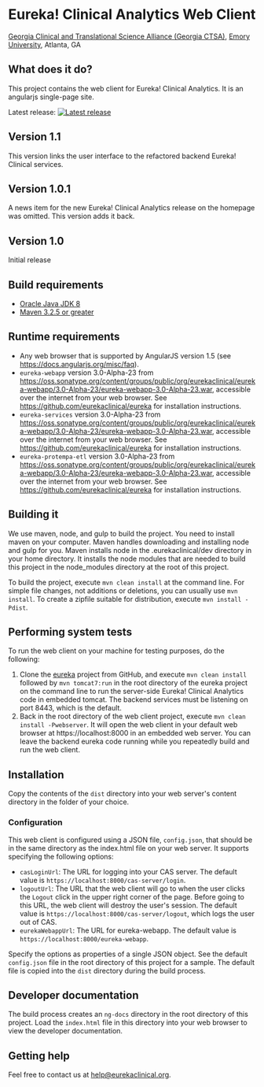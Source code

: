 # Eureka! Clinical Analytics Web Client
[Georgia Clinical and Translational Science Alliance (Georgia CTSA)](http://www.georgiactsa.org), [Emory University](http://www.emory.edu), Atlanta, GA

## What does it do?
This project contains the web client for Eureka! Clinical
Analytics. It is an angularjs single-page site.

Latest release:
[![Latest release](https://maven-badges.herokuapp.com/maven-central/org.eurekaclinical/eurekaclinical-analytics-webclient/badge.svg)](https://maven-badges.herokuapp.com/maven-central/org.eurekaclinical/eurekaclinical-analytics-webclient)

## Version 1.1
This version links the user interface to the refactored backend Eureka! Clinical services.

## Version 1.0.1
A news item for the new Eureka! Clinical Analytics release on the homepage was omitted. This version adds it back.

## Version 1.0
Initial release

## Build requirements
* [Oracle Java JDK 8](http://www.oracle.com/technetwork/java/javase/overview/index.html)
* [Maven 3.2.5 or greater](https://maven.apache.org)

## Runtime requirements
* Any web browser that is supported by AngularJS version 1.5 (see
  https://docs.angularjs.org/misc/faq).
* `eureka-webapp` version 3.0-Alpha-23 from
  https://oss.sonatype.org/content/groups/public/org/eurekaclinical/eureka-webapp/3.0-Alpha-23/eureka-webapp-3.0-Alpha-23.war,
  accessible over the internet from your web browser. See
  https://github.com/eurekaclinical/eureka for installation instructions.
* `eureka-services` version 3.0-Alpha-23 from
  https://oss.sonatype.org/content/groups/public/org/eurekaclinical/eureka-webapp/3.0-Alpha-23/eureka-webapp-3.0-Alpha-23.war,
  accessible over the internet from your web browser. See
  https://github.com/eurekaclinical/eureka for installation instructions.
* `eureka-protempa-etl` version 3.0-Alpha-23 from
  https://oss.sonatype.org/content/groups/public/org/eurekaclinical/eureka-webapp/3.0-Alpha-23/eureka-webapp-3.0-Alpha-23.war,
  accessible over the internet from your web browser. See
  https://github.com/eurekaclinical/eureka for installation
  instructions.

## Building it
We use maven, node, and gulp to build the project. You need to install
maven on your computer. Maven handles downloading and installing node
and gulp for you. Maven installs node in the .eurekaclinical/dev
directory in your home directory. It installs the node modules that
are needed to build this project in the node_modules directory at the
root of this project.

To build the project, execute `mvn clean install` at the command
line. For simple file changes, not additions or deletions, you can
usually use `mvn install`. To create a zipfile suitable for
distribution, execute `mvn install -Pdist`.

## Performing system tests
To run the web client on your machine for testing purposes, do the
following:

1. Clone the [eureka](https://github.com/eurekaclinical/eureka)
project from GitHub, and execute `mvn clean install`
followed by `mvn tomcat7:run` in the root directory of the eureka
project on the command line to run the server-side Eureka! Clinical
Analytics code in embedded tomcat. The backend services must be
listening on port 8443, which is the default.
2. Back in the root directory of the web client project, execute
`mvn clean install -Pwebserver`. It will open the web client in your
default web browser at https://localhost:8000 in an embedded web
server. You can leave the backend eureka code running while you
repeatedly build and run the web client.

## Installation
Copy the contents of the `dist` directory into your web server's
content directory in the folder of your choice.

### Configuration
This web client is configured using a JSON file, `config.json`, that
should be in the same directory as the index.html file on your web
server. It supports specifying the following options:
* `casLoginUrl`: The URL for logging into your CAS server. The default
  value is `https://localhost:8000/cas-server/login`.
* `logoutUrl`: The URL that the web client will go to when the user
  clicks the `Logout` click in the upper right corner of the
  page. Before going to this URL, the web client will destroy the
  user's session. The default value is
  `https://localhost:8000/cas-server/logout`, which logs the user out
  of CAS.
* `eurekaWebappUrl`: The URL for eureka-webapp. The default value is
  `https://localhost:8000/eureka-webapp`.

Specify the options as properties of a single JSON object. See the
default `config.json` file in the root directory of this project for a
sample. The default file is copied into the `dist` directory during the
build process.

## Developer documentation
The build process creates an `ng-docs` directory in the root directory
of this project. Load the `index.html` file in this directory into
your web browser to view the developer documentation.

## Getting help
Feel free to contact us at help@eurekaclinical.org.
